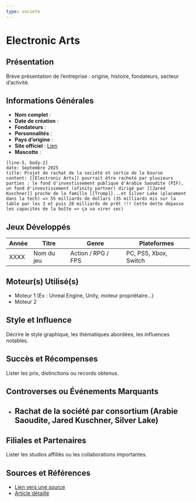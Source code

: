 ```yaml
---
type: societe
---
```


# Electronic Arts

## Présentation
Brève présentation de l’entreprise : origine, histoire, fondateurs, secteur d’activité.

## Informations Générales
- **Nom complet** :  
- **Date de création** :  
- **Fondateurs** :  
- **Personnalités** :
- **Pays d’origine** :  
- **Site officiel** : [Lien](#)  
- **Mascotte** :

```timeline-labeled
[line-5, body-2]
date: Septembre 2025  
title: Projet de rachat de la société et sortie de la bourse
content: [[Electronic Arts]] pourrait être racheté par plusieurs parties : le fond d'investissement publique d'Arabie Saoudite (PIF), un fond d'investissement (afinity partner) dirigé par [[Jared Kuschner]] proche de la famille [[Trump]]...et Silver Lake (placement dans la tech) => 55 milliards de dollars (35 milliards mis sur la table par les 3 et puis 20 milliards de prêt !!! Cette dette dépasse les capacités de la boîte => ça va virer sec)
```

## Jeux Développés
| Année | Titre      | Genre              | Plateformes           |
| ----- | ---------- | ------------------ | --------------------- |
| XXXX  | Nom du jeu | Action / RPG / FPS | PC, PS5, Xbox, Switch |

## Moteur(s) Utilisé(s)
- Moteur 1 (Ex : Unreal Engine, Unity, moteur propriétaire...)
- Moteur 2

## Style et Influence
Décrire le style graphique, les thématiques abordées, les influences notables.

## Succès et Récompenses
Lister les prix, distinctions ou records obtenus.

## Controverses ou Événements Marquants
- Rachat de la société par consortium (Arabie Saoudite, Jared Kuschner, Silver Lake)
	- 

## Filiales et Partenaires
Lister les studios affiliés ou les collaborations importantes.

## Sources et Références
- [Lien vers une source](#)
- [Article détaillé](#)
